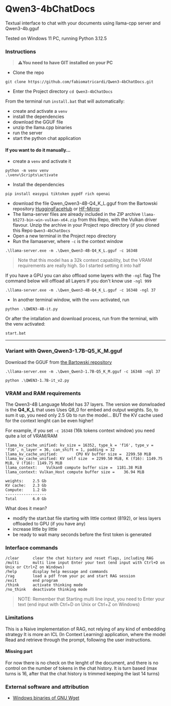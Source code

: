 # Qwen3-4bChatDocs
Textual interface to chat with your documents using llama-cpp server and Qwen3-4b.gguf

Tested on Windows 11 PC, running Python 3.12.5

### Instructions
> **⚠️You need to have GIT installed on your PC**
- Clone the repo
```
git clone https://github.com/fabiomatricardi/Qwen3-4bChatDocs.git
```
- Enter the Project directory
`cd Qwen3-4bChatDocs`

From the terminal run `install.bat` that will automatically:
- create and activate a `venv`
- install the dependencies
- download the GGUF file
- unzip the llama.cpp binaries
- run the server
- start the python chat application


#### If you want to do it manually...
- create a `venv` and activate it
```
python -m venv venv
.\venv\Scripts\activate
```
- Install the dependencies
```
pip install easygui tiktoken pypdf rich openai
```
- download the file Qwen_Qwen3-4B-Q4_K_L.gguf from the Bartowski repository [HuggingFaceHub](https://huggingface.co/bartowski/Qwen_Qwen3-4B-GGUF/resolve/main/Qwen_Qwen3-4B-Q4_K_L.gguf?download=true) or [HF-Mirror](https://hf-mirror.com/bartowski/Qwen_Qwen3-4B-GGUF/resolve/main/Qwen_Qwen3-4B-Q4_K_L.gguf?download=true)
- The llama-server files are already included in the ZIP archive `llama-b5273-bin-win-vulkan-x64.zip` from this Repo, with the Vulkan driver flavour.
Unzip the archive in your Project repo directory (if you cloned this Repo `Qwen3-4bChatDocs`
- Open a new terminal in the Project repo directory
- Run the llamaserver, where `-c` is the context window
```
.\llama-server.exe -m .\Qwen_Qwen3-4B-Q4_K_L.gguf -c 16348
```
> Note that this model has a 32k context capability, but the VRAM requirements are really high. So I started setting it into half 

If you have a GPU you can also offload some layers with the `-ngl` flag
The command below will offload all Layers
If you don't know use `-ngl 999`
```
.\llama-server.exe -m .\Qwen_Qwen3-4B-Q4_K_L.gguf -c 16348 -ngl 37
```
- In another terminal window, with the `venv` activated, run
```
python .\QWEN3-4B-it.py
```

Or after the intallation and download process, run from the terminal, with the venv activated:
```
start.bat
```

---

### Variant with Qwen_Qwen3-1.7B-Q5_K_M.gguf
Download the GGUF from [the Bartowski repository
](https://huggingface.co/bartowski/Qwen_Qwen3-1.7B-GGUF/resolve/main/Qwen_Qwen3-1.7B-Q5_K_M.gguf?download=true)

```
.\llama-server.exe -m .\Qwen_Qwen3-1.7B-Q5_K_M.gguf -c 16348 -ngl 37

python .\QWEN3-1.7B-it_v2.py
```

### VRAM and RAM requirements
The Qwen3-4B Language Model has 37 layers.
The version we donwloaded is the **Q4_K_L** that uses Uses Q8_0 for embed and output weights.
So, to sum it up, you need only 2.5 Gb to run the model... BUT the KV cache used for the context lenght can be even higher!

For example, if you set `-c 16348` (16k tokens context window) you need quite a lot of VRAM/RAM
```
llama_kv_cache_unified: kv_size = 16352, type_k = 'f16', type_v = 'f16', n_layer = 36, can_shift = 1, padding = 32
llama_kv_cache_unified:        CPU KV buffer size =  2299.50 MiB
llama_kv_cache_unified: KV self size  = 2299.50 MiB, K (f16): 1149.75 MiB, V (f16): 1149.75 MiB
llama_context:    Vulkan0 compute buffer size =  1181.38 MiB
llama_context: Vulkan_Host compute buffer size =    36.94 MiB
```
```
weights:    2.5 Gb
KV cache:   2.3 Gb
Compute:    1.2 Gb
------------------
Total       6.0 Gb
```

What does it mean?
- modify the start.bat file starting with little context (8192), or less layers offloaded to GPU (if you have any)
- increase little by little
- be ready to wait many seconds before the first token is generated

### Interface commands
```
/clear      clear the chat history and reset flags, including RAG
/multi      multi line input Enter your text (end input with Ctrl+D on Unix or Ctrl+Z on Windows)
/help       display help message and commands
/rag        load a pdf from your pc and start RAG session
/exit       end program
/think      activate thinking mode
/no_think   deactivate thinking mode
```

> NOTE: Remember that Starting multi line input, you need to  Enter your text (end input with Ctrl+D on Unix or Ctrl+Z on Windows)


### Limitations
This is a Naive implementation of RAG, not relying of any kind of embedding strategy
It is more an ICL (In Context Learning) application, where the model Read and retrieve through the prompt, following the user instructions.
#### Missing part
For now there is no check on the lenght of the document, and there is no control on the number of tokens in the chat history. It is turn based (max turns is 16, after that the chat history is trimmed keeping the last 14 turns)


### External software and attribution
- [Windows binaries of GNU Wget](https://eternallybored.org/misc/wget/) 









